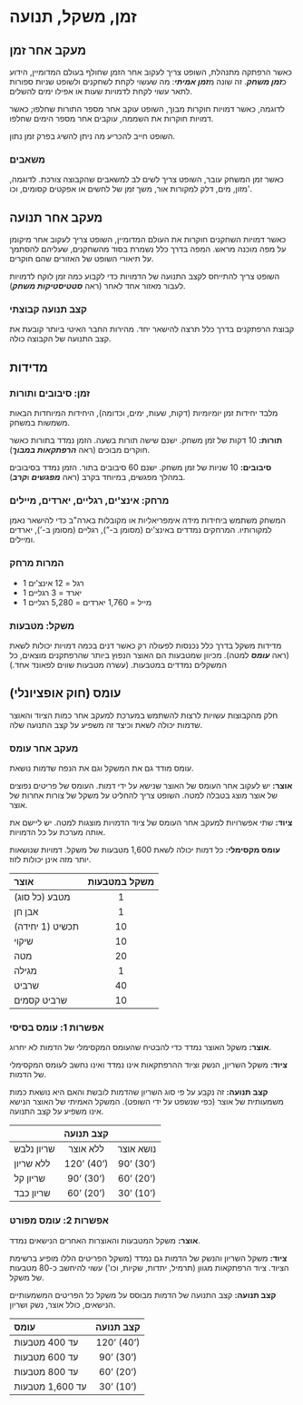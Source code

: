 # זמן, משקל, תנועה

## מעקב אחר זמן

כאשר הרפתקה מתנהלת, השופט צריך לעקוב אחר הזמן שחולף בעולם המדומיין, הידוע כ***זמן משחק***. זה שונה מ***זמן אמיתי***: מה שעשוי לקחת לשחקנים ולשופט שניות ספורות לתאר עשוי לקחת לדמויות שעות או אפילו ימים להשלים.

לדוגמה, כאשר דמויות חוקרות מבוך, השופט עוקב אחר מספר התורות שחלפו; כאשר דמויות חוקרות את השממה, עוקבים אחר מספר הימים שחלפו.

השופט חייב להכריע מה ניתן להשיג בפרק זמן נתון.

### משאבים

כאשר זמן המשחק עובר, השופט צריך לשים לב למשאבים שהקבוצה צורכת. לדוגמה, מזון, מים, דלק למקורות אור, משך זמן של לחשים או אפקטים קסומים, וכו'.

## מעקב אחר תנועה

כאשר דמויות השחקנים חוקרות את העולם המדומיין, השופט צריך לעקוב אחר מיקומן על מפה מוכנה מראש. המפה בדרך כלל נשמרת בסוד מהשחקנים, שעליהם להסתמך על תיאורי השופט של האזורים שהם חוקרים.

השופט צריך להתייחס לקצב התנועה של הדמויות כדי לקבוע כמה זמן לוקח לדמויות לעבור מאזור אחד לאחר (ראה ***סטטיסטיקות משחק***).

### קצב תנועה קבוצתי

קבוצת הרפתקנים בדרך כלל תרצה להישאר יחד. מהירות החבר האיטי ביותר קובעת את קצב התנועה של הקבוצה כולה.

## מדידות

### זמן: סיבובים ותורות

מלבד יחידות זמן יומיומיות (דקות, שעות, ימים, וכדומה), היחידות המיוחדות הבאות משמשות במשחק.

**תורות:** 10 דקות של זמן משחק. ישנם שישה תורות בשעה. הזמן נמדד בתורות כאשר חוקרים מבוכים (ראה ***הרפתקאות במבוך***).

**סיבובים:** 10 שניות של זמן משחק. ישנם 60 סיבובים בתור. הזמן נמדד בסיבובים במהלך מפגשים, במיוחד בקרב (ראה ***מפגשים*** ו***קרב***).

### מרחק: אינצ'ים, רגליים, יארדים, מיילים

המשחק משתמש ביחידות מידה אימפריאליות או מקובלות בארה"ב כדי להישאר נאמן למקורותיו. המרחקים נמדדים באינצ'ים (מסומן ב-”), רגליים (מסומן ב-’), יארדים ומיילים.

### המרות מרחק

- 1 רגל = 12 אינצ'ים
- 1 יארד = 3 רגליים
- 1 מייל = 1,760 יארדים = 5,280 רגליים

### משקל: מטבעות

מדידות משקל בדרך כלל נכנסות לפעולה רק כאשר דנים בכמה דמויות יכולות לשאת (ראה ***עומס*** למטה). מכיוון שמטבעות הם האוצר הנפוץ ביותר שהרפתקנים מוצאים, כל המשקלים נמדדים במטבעות. (עשרה מטבעות שווים לפאונד אחד.)

## עומס (חוק אופציונלי)

חלק מהקבוצות עשויות לרצות להשתמש במערכת למעקב אחר כמות הציוד והאוצר שדמות יכולה לשאת וכיצד זה משפיע על קצב התנועה שלה.

### מעקב אחר עומס

עומס מודד גם את המשקל וגם את הנפח שדמות נושאת.

**אוצר:** יש לעקוב אחר העומס של האוצר שנישא על ידי דמות. העומס של פריטים נפוצים של אוצר מוצג בטבלה למטה. השופט צריך להחליט על משקל של צורות אחרות של אוצר.

**ציוד:** שתי אפשרויות למעקב אחר העומס של ציוד הדמויות מוצגות למטה. יש ליישם את אותה מערכת על כל הדמויות.

**עומס מקסימלי:** כל דמות יכולה לשאת 1,600 מטבעות של משקל. דמויות שנושאות יותר מזה אינן יכולות לזוז.

| אוצר              | משקל במטבעות |
| :---------------- | :-----------: |
| מטבע (כל סוג)     |       1       |
| אבן חן            |       1       |
| תכשיט (1 יחידה)   |      10       |
| שיקוי             |      10       |
| מטה               |      20       |
| מגילה            |       1       |
| שרביט             |      40       |
| שרביט קסמים       |      10       |

### אפשרות 1: עומס בסיסי

**אוצר:** משקל האוצר נמדד כדי להבטיח שהעומס המקסימלי של הדמות לא יחרוג.

**ציוד:** משקל השריון, הנשק וציוד ההרפתקאות אינו נמדד ואינו נחשב לעומס המקסימלי של הדמות.

**קצב תנועה:** זה נקבע על פי סוג השריון שהדמות לובשת והאם היא נושאת כמות משמעותית של אוצר (כפי שנשפט על ידי השופט). המשקל האמיתי של האוצר הנישא אינו משפיע על קצב התנועה.

|              |  קצב תנועה   |                   |
| :----------- | :-----------: | :---------------: |
| שריון נלבש  | ללא אוצר     | נושא אוצר        |
| ללא שריון   |    120’ (40’) |     90’ (30’)     |
| שריון קל    |    90’ (30’)  |     60’ (20’)     |
| שריון כבד   |    60’ (20’)  |     30’ (10’)     |

### אפשרות 2: עומס מפורט

**אוצר:** משקל המטבעות והאוצרות האחרים הנישאים נמדד.

**ציוד:** משקל השריון והנשק של הדמות גם נמדד (משקל הפריטים הללו מופיע ברשימת הציוד. ציוד הרפתקאות מגוון (תרמיל, יתדות, שקיות, וכו') עשוי להיחשב כ-80 מטבעות של משקל.

**קצב תנועה:** קצב התנועה של הדמות מבוסס על משקל כל הפריטים המשמעותיים הנישאים, כולל אוצר, נשק ושריון.

| עומס            | קצב תנועה |
| :-------------- | :--------: |
| עד 400 מטבעות   |  120’ (40’) |
| עד 600 מטבעות   |   90’ (30’) |
| עד 800 מטבעות   |   60’ (20’) |
| עד 1,600 מטבעות |   30’ (10’) |